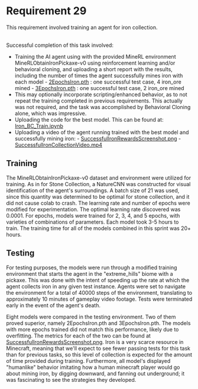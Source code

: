 <h1>Requirement 29</h1>
This requirement involved training an agent for iron collection. 
       
  
&nbsp;  
Successful completion of this task involved:
- Training the AI agent using with the provided MineRL environment MineRLObtainIronPickaxe-v0 using reinforcement learning and/or behavioral cloning, and uploading a short report with the results, including the number of times the agent successfully mines iron with each model
       - [2EpochsIron.pth](https://github.com/lincolnschick/ML4MC/blob/main/docs/reports/requirement-29/2EpochIron.pth) : one successful test case, 4 iron_ore mined
       - [3EpochsIron.pth](https://github.com/lincolnschick/ML4MC/blob/main/docs/reports/requirement-29/3EpochIron.pth) : one successful test case, 2 iron_ore mined
- This may optionally incorporate scripting/enhanced behavior, as to not repeat the training completed in previous requirements. This actually was not required, and the task was accomplished by Behavioral Cloning alone, which was impressive.
- Uploading the code for the best model. This can be found at: [Iron_BC_Train.ipynb](https://github.com/lincolnschick/ML4MC/blob/main/docs/reports/requirement-29/Iron_BC_Train.ipynb) 
- Uploading a video of the agent running trained with the best model and successfully mining iron:
       - [SuccessfulIronRewardsScreenshot.png](https://github.com/lincolnschick/ML4MC/blob/main/docs/reports/requirement-29/SuccessfulIronRewardsScreenshot.png)
       - [SuccessfulIronCollectionVideo.mp4](https://github.com/lincolnschick/ML4MC/blob/main/docs/reports/requirement-29/SuccessfulIronCollectionVideo.mp4)

  
<h2>Training</h2>
The MineRLObtainIronPickaxe-v0 dataset and environment were utilized for training. As in for Stone Collection, a NatureCNN was constructed for visual identification of the agent's surroundings. A batch size of 21 was used, since this quantity was determined to be optimal for stone collection, and it did not cause colab to crash. The learning rate and number of epochs were modified for experimentation. The optimal learning rate discovered was 0.0001. For epochs, models were trained for 2, 3, 4, and 5 epochs, with varieties of combinations of parameters. Each model took 3-5 hours to train. The training time for all of the models combined in this sprint was 20+ hours. 
<h2>Testing</h2>
For testing purposes, the models were run through a modified training environment that starts the agent in the "extreme_hills" biome with a pickaxe. This was done with the intent of speeding up the rate at which the agent collects iron in any given test instance. Agents were set to navigate the environment for a total of 40000 steps of the environment, translating to approximately 10 minutes of gameplay video footage. Tests were terminated early in the event of the agent's death.

Eight models were compared in the testing environment. Two of them proved superior, namely 2EpochsIron.pth and 3EpochsIron.pth. The models with more epochs trained did not match this performance, likely due to overfitting. The metrics for each of the two can be found at [SuccessfulIronRewardsScreenshot.png](https://github.com/lincolnschick/ML4MC/blob/main/docs/reports/requirement-29/SuccessfulIronRewardsScreenshot.png).  Iron is a very scarce resource in Minecraft, meaning that we'll expect to see fewer passing tests for this task than for previous tasks, so this level of collection is expected for the amount of time provided during training. Furthermore, all model's displayed "humanlike" behavior imitating how a human minecraft player would go about mining iron, by digging downward, and fanning out underground; it was fascinating to see the strategies they developed.

